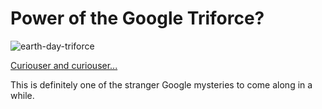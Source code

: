 Power of the Google Triforce?
=========================================

![earth-day-triforce](http://jeremdow.com/wp-content/uploads/2009/07/earth-day.png)

[Curiouser and curiouser...](http://blogoscoped.com/archive/2009-07-16-n41.html)
 
This is definitely one of the stranger Google mysteries to come along in a while.
